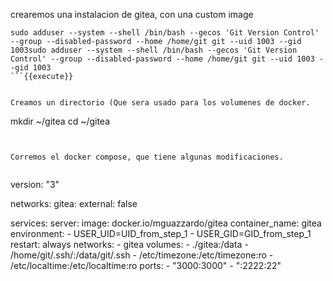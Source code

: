 crearemos una instalacion de gitea, con una custom image

```
sudo adduser --system --shell /bin/bash --gecos 'Git Version Control' --group --disabled-password --home /home/git git --uid 1003 --gid 1003sudo adduser --system --shell /bin/bash --gecos 'Git Version Control' --group --disabled-password --home /home/git git --uid 1003 --gid 1003
```{{execute}}


Creamos un directorio (Que sera usado para los volumenes de docker.

```
mkdir ~/gitea
cd ~/gitea
```{{execute}}


Corremos el docker compose, que tiene algunas modificaciones.


```
version: "3"

networks:
  gitea:
    external: false

services:
  server:
    image: docker.io/mguazzardo/gitea
    container_name: gitea
    environment:
      - USER_UID=UID_from_step_1
      - USER_GID=GID_from_step_1
    restart: always
    networks:
      - gitea
    volumes:
      - ./gitea:/data
      - /home/git/.ssh/:/data/git/.ssh
      - /etc/timezone:/etc/timezone:ro
      - /etc/localtime:/etc/localtime:ro
    ports:
      - "3000:3000"
      - ":2222:22"


```{{execute}}
